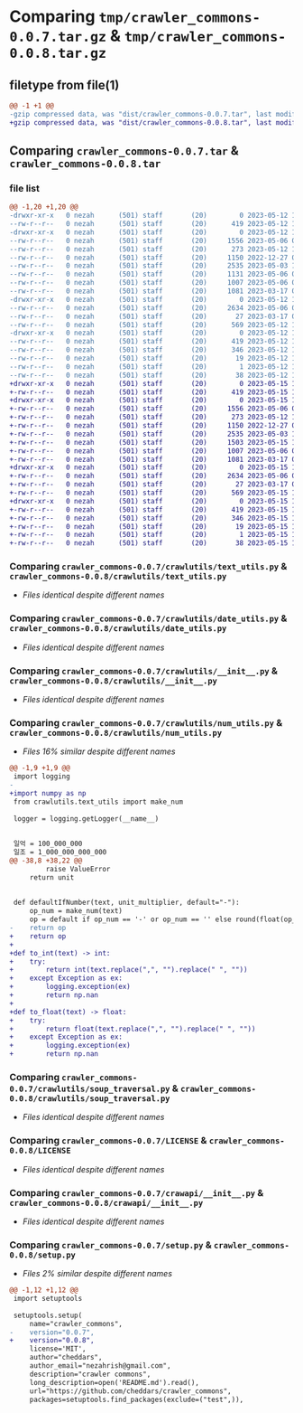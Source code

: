 # Comparing `tmp/crawler_commons-0.0.7.tar.gz` & `tmp/crawler_commons-0.0.8.tar.gz`

## filetype from file(1)

```diff
@@ -1 +1 @@
-gzip compressed data, was "dist/crawler_commons-0.0.7.tar", last modified: Fri May 12 10:45:36 2023, max compression
+gzip compressed data, was "dist/crawler_commons-0.0.8.tar", last modified: Mon May 15 10:10:59 2023, max compression
```

## Comparing `crawler_commons-0.0.7.tar` & `crawler_commons-0.0.8.tar`

### file list

```diff
@@ -1,20 +1,20 @@
-drwxr-xr-x   0 nezah      (501) staff       (20)        0 2023-05-12 10:45:36.000000 crawler_commons-0.0.7/
--rw-r--r--   0 nezah      (501) staff       (20)      419 2023-05-12 10:45:36.000000 crawler_commons-0.0.7/PKG-INFO
-drwxr-xr-x   0 nezah      (501) staff       (20)        0 2023-05-12 10:45:36.000000 crawler_commons-0.0.7/crawlutils/
--rw-r--r--   0 nezah      (501) staff       (20)     1556 2023-05-06 07:27:29.000000 crawler_commons-0.0.7/crawlutils/text_utils.py
--rw-r--r--   0 nezah      (501) staff       (20)      273 2023-05-12 10:44:28.000000 crawler_commons-0.0.7/crawlutils/log.py
--rw-r--r--   0 nezah      (501) staff       (20)     1150 2022-12-27 06:40:36.000000 crawler_commons-0.0.7/crawlutils/date_utils.py
--rw-r--r--   0 nezah      (501) staff       (20)     2535 2023-05-03 17:15:32.000000 crawler_commons-0.0.7/crawlutils/__init__.py
--rw-r--r--   0 nezah      (501) staff       (20)     1131 2023-05-06 07:52:34.000000 crawler_commons-0.0.7/crawlutils/num_utils.py
--rw-r--r--   0 nezah      (501) staff       (20)     1007 2023-05-06 07:56:32.000000 crawler_commons-0.0.7/crawlutils/soup_traversal.py
--rw-r--r--   0 nezah      (501) staff       (20)     1081 2023-03-17 05:39:07.000000 crawler_commons-0.0.7/LICENSE
-drwxr-xr-x   0 nezah      (501) staff       (20)        0 2023-05-12 10:45:36.000000 crawler_commons-0.0.7/crawapi/
--rw-r--r--   0 nezah      (501) staff       (20)     2634 2023-05-06 07:54:17.000000 crawler_commons-0.0.7/crawapi/__init__.py
--rw-r--r--   0 nezah      (501) staff       (20)       27 2023-03-17 05:41:21.000000 crawler_commons-0.0.7/README.md
--rw-r--r--   0 nezah      (501) staff       (20)      569 2023-05-12 10:45:32.000000 crawler_commons-0.0.7/setup.py
-drwxr-xr-x   0 nezah      (501) staff       (20)        0 2023-05-12 10:45:36.000000 crawler_commons-0.0.7/crawler_commons.egg-info/
--rw-r--r--   0 nezah      (501) staff       (20)      419 2023-05-12 10:45:36.000000 crawler_commons-0.0.7/crawler_commons.egg-info/PKG-INFO
--rw-r--r--   0 nezah      (501) staff       (20)      346 2023-05-12 10:45:36.000000 crawler_commons-0.0.7/crawler_commons.egg-info/SOURCES.txt
--rw-r--r--   0 nezah      (501) staff       (20)       19 2023-05-12 10:45:36.000000 crawler_commons-0.0.7/crawler_commons.egg-info/top_level.txt
--rw-r--r--   0 nezah      (501) staff       (20)        1 2023-05-12 10:45:36.000000 crawler_commons-0.0.7/crawler_commons.egg-info/dependency_links.txt
--rw-r--r--   0 nezah      (501) staff       (20)       38 2023-05-12 10:45:36.000000 crawler_commons-0.0.7/setup.cfg
+drwxr-xr-x   0 nezah      (501) staff       (20)        0 2023-05-15 10:10:59.000000 crawler_commons-0.0.8/
+-rw-r--r--   0 nezah      (501) staff       (20)      419 2023-05-15 10:10:59.000000 crawler_commons-0.0.8/PKG-INFO
+drwxr-xr-x   0 nezah      (501) staff       (20)        0 2023-05-15 10:10:59.000000 crawler_commons-0.0.8/crawlutils/
+-rw-r--r--   0 nezah      (501) staff       (20)     1556 2023-05-06 07:27:29.000000 crawler_commons-0.0.8/crawlutils/text_utils.py
+-rw-r--r--   0 nezah      (501) staff       (20)      273 2023-05-12 10:44:28.000000 crawler_commons-0.0.8/crawlutils/log.py
+-rw-r--r--   0 nezah      (501) staff       (20)     1150 2022-12-27 06:40:36.000000 crawler_commons-0.0.8/crawlutils/date_utils.py
+-rw-r--r--   0 nezah      (501) staff       (20)     2535 2023-05-03 17:15:32.000000 crawler_commons-0.0.8/crawlutils/__init__.py
+-rw-r--r--   0 nezah      (501) staff       (20)     1503 2023-05-15 10:10:57.000000 crawler_commons-0.0.8/crawlutils/num_utils.py
+-rw-r--r--   0 nezah      (501) staff       (20)     1007 2023-05-06 07:56:32.000000 crawler_commons-0.0.8/crawlutils/soup_traversal.py
+-rw-r--r--   0 nezah      (501) staff       (20)     1081 2023-03-17 05:39:07.000000 crawler_commons-0.0.8/LICENSE
+drwxr-xr-x   0 nezah      (501) staff       (20)        0 2023-05-15 10:10:59.000000 crawler_commons-0.0.8/crawapi/
+-rw-r--r--   0 nezah      (501) staff       (20)     2634 2023-05-06 07:54:17.000000 crawler_commons-0.0.8/crawapi/__init__.py
+-rw-r--r--   0 nezah      (501) staff       (20)       27 2023-03-17 05:41:21.000000 crawler_commons-0.0.8/README.md
+-rw-r--r--   0 nezah      (501) staff       (20)      569 2023-05-15 10:10:57.000000 crawler_commons-0.0.8/setup.py
+drwxr-xr-x   0 nezah      (501) staff       (20)        0 2023-05-15 10:10:59.000000 crawler_commons-0.0.8/crawler_commons.egg-info/
+-rw-r--r--   0 nezah      (501) staff       (20)      419 2023-05-15 10:10:59.000000 crawler_commons-0.0.8/crawler_commons.egg-info/PKG-INFO
+-rw-r--r--   0 nezah      (501) staff       (20)      346 2023-05-15 10:10:59.000000 crawler_commons-0.0.8/crawler_commons.egg-info/SOURCES.txt
+-rw-r--r--   0 nezah      (501) staff       (20)       19 2023-05-15 10:10:59.000000 crawler_commons-0.0.8/crawler_commons.egg-info/top_level.txt
+-rw-r--r--   0 nezah      (501) staff       (20)        1 2023-05-15 10:10:59.000000 crawler_commons-0.0.8/crawler_commons.egg-info/dependency_links.txt
+-rw-r--r--   0 nezah      (501) staff       (20)       38 2023-05-15 10:10:59.000000 crawler_commons-0.0.8/setup.cfg
```

### Comparing `crawler_commons-0.0.7/crawlutils/text_utils.py` & `crawler_commons-0.0.8/crawlutils/text_utils.py`

 * *Files identical despite different names*

### Comparing `crawler_commons-0.0.7/crawlutils/date_utils.py` & `crawler_commons-0.0.8/crawlutils/date_utils.py`

 * *Files identical despite different names*

### Comparing `crawler_commons-0.0.7/crawlutils/__init__.py` & `crawler_commons-0.0.8/crawlutils/__init__.py`

 * *Files identical despite different names*

### Comparing `crawler_commons-0.0.7/crawlutils/num_utils.py` & `crawler_commons-0.0.8/crawlutils/num_utils.py`

 * *Files 16% similar despite different names*

```diff
@@ -1,9 +1,9 @@
 import logging
-
+import numpy as np
 from crawlutils.text_utils import make_num
 
 logger = logging.getLogger(__name__)
 
 
 일억 = 100_000_000
 일조 = 1_000_000_000_000
@@ -38,8 +38,22 @@
         raise ValueError
     return unit
 
 
 def defaultIfNumber(text, unit_multiplier, default="-"):
     op_num = make_num(text)
     op = default if op_num == '-' or op_num == '' else round(float(op_num) * unit_multiplier)
-    return op
+    return op
+
+def to_int(text) -> int:
+    try:
+        return int(text.replace(",", "").replace(" ", ""))
+    except Exception as ex:
+        logging.exception(ex)
+        return np.nan
+
+def to_float(text) -> float:
+    try:
+        return float(text.replace(",", "").replace(" ", ""))
+    except Exception as ex:
+        logging.exception(ex)
+        return np.nan
```

### Comparing `crawler_commons-0.0.7/crawlutils/soup_traversal.py` & `crawler_commons-0.0.8/crawlutils/soup_traversal.py`

 * *Files identical despite different names*

### Comparing `crawler_commons-0.0.7/LICENSE` & `crawler_commons-0.0.8/LICENSE`

 * *Files identical despite different names*

### Comparing `crawler_commons-0.0.7/crawapi/__init__.py` & `crawler_commons-0.0.8/crawapi/__init__.py`

 * *Files identical despite different names*

### Comparing `crawler_commons-0.0.7/setup.py` & `crawler_commons-0.0.8/setup.py`

 * *Files 2% similar despite different names*

```diff
@@ -1,12 +1,12 @@
 import setuptools
 
 setuptools.setup(
     name="crawler_commons",
-    version="0.0.7",
+    version="0.0.8",
     license='MIT',
     author="cheddars",
     author_email="nezahrish@gmail.com",
     description="crawler commons",
     long_description=open('README.md').read(),
     url="https://github.com/cheddars/crawler_commons",
     packages=setuptools.find_packages(exclude=("test",)),
```

